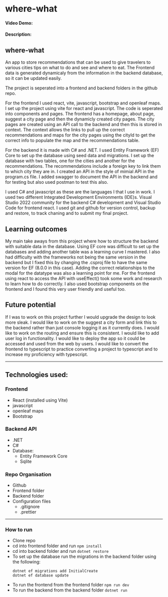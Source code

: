 # where-what

#### Video Demo: <URL HERE>

#### Description:

## where-what

An app to store recommendations that can be used to give travelers to various
cities tips on what to do and see and where to eat. The Frontend data is
generated dynamicaly from the information in the backend database, so it can be
updated easily.

The project is seperated into a frontend and backend folders in the github repo.

For the frontend I used react, vite, javascript, bootstrap and openleaf maps. I
set up the project using vite for react and javascript. The code is seperated
into components and pages. The frontend has a homepage, about page, suggest a
city page and then the dynamicly created city pages. The city pages are created
using an API call to the backend and then this is stored in context. The context
allows the links to pull up the correct recommendations and maps for the city
pages using the cityId to get the correct info to populate the map and the
recommendations table.

For the backend it is made with C# and .NET. I used Entity Framework (EF) Core
to set up the database using seed data and migrations. I set up the database
with two tables, one for the cities and another for the recommendations. The
recommendations include a foreign key to link them to which city they are in. I
created an API in the style of mimial API in the program.cs file. I added
swagger to document the API in the backend and for testing but also used postman
to test this also.

I used C# and javascript as these are the languages I that I use in work. I used
two different Integrated Development Environments (IDE)s. Visual Studio 2022
community for the backend C# development and Visual Studio Code for frontend
react. I used git and github for version control, backup and restore, to track
chaning and to submit my final project.

## Learning outcomes

My main take aways from this project where how to structure the backend with
suitable data in the database. Using EF core was difficult to set up the
databases and adding another table was a learning curve I mastered. I also had
difficulty with the frameworks not being the same version in the backend but I
fixed this by changing the .csproj file to have the same version for EF (8.0.0
in this case). Adding the correct relationships to the modal for the datatype
was also a learning point for me. For the frontend using react to access the API
with useEffect() took some work and research to learn how to do correctly. I
also used bootstrap components on the frontend and I found this very user
friendly and useful too.

## Future potential

If I was to work on this project further I would upgrade the design to look more
sleak. I would like to work on the suggest a city form and link this to the
backend rather than just console logging it as it currently does. I would like
to work on the routing and ensure this is consistent. I would like to add user
log in functionality. I would like to deploy the app so it could be accessed and
used from the web by users. I would like to convert the frontend to typescript
to practice converting a project to typescript and to increase my proficiency
with typescript.

---

## Technologies used:

### Frontend

- React (installed using Vite)
- javascript
- openleaf maps
- Bootstrap

### Backend API

- .NET
- C#
- Database:
  - Entity Framework Core
  - Sqlite

### Repo Organisation

- Github
- Frontend folder
- Backend folder
- Configuration files
  - .gitignore
  - .prettier

---

### How to run

- Clone repo
- cd into frontend folder and run `npm install`
- cd into backend folder and run `dotnet restore`
- To set up the database run the migrations in the backend folder using the
  following:
  ```shell
  dotnet ef migrations add InitialCreate
  dotnet ef database update
  ```
- To run the frontend from the frontend folder `npm run dev`
- To run the backend from the backend folder `dotnet run`
